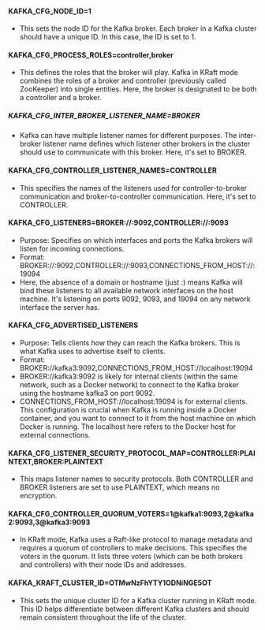 #### KAFKA_CFG_NODE_ID=1

- This sets the node ID for the Kafka broker. Each broker in a Kafka cluster should have a unique ID. In this case, the ID is set to 1.

#### KAFKA_CFG_PROCESS_ROLES=controller,broker

- This defines the roles that the broker will play. Kafka in KRaft mode combines the roles of a broker and controller (previously called ZooKeeper) into single entities. Here, the broker is designated to be both a controller and a broker.

##### KAFKA_CFG_INTER_BROKER_LISTENER_NAME=BROKER

- Kafka can have multiple listener names for different purposes. The inter-broker listener name defines which listener other brokers in the cluster should use to communicate with this broker. Here, it's set to BROKER.


#### KAFKA_CFG_CONTROLLER_LISTENER_NAMES=CONTROLLER

- This specifies the names of the listeners used for controller-to-broker communication and broker-to-controller communication. Here, it's set to CONTROLLER.


#### KAFKA_CFG_LISTENERS=BROKER://:9092,CONTROLLER://:9093

- Purpose: Specifies on which interfaces and ports the Kafka brokers will listen for incoming connections.
- Format: BROKER://:9092,CONTROLLER://:9093,CONNECTIONS_FROM_HOST://:19094
- Here, the absence of a domain or hostname (just :) means Kafka will bind these listeners to all available network interfaces on the host machine. It's listening on ports 9092, 9093, and 19094 on any network interface the server has.

#### KAFKA_CFG_ADVERTISED_LISTENERS
- Purpose: Tells clients how they can reach the Kafka brokers. This is what Kafka uses to advertise itself to clients.
- Format: BROKER://kafka3:9092,CONNECTIONS_FROM_HOST://localhost:19094
- BROKER://kafka3:9092 is likely for internal clients (within the same network, such as a Docker network) to connect to the Kafka broker using the hostname kafka3 on port 9092.
- CONNECTIONS_FROM_HOST://localhost:19094 is for external clients. This configuration is crucial when Kafka is running inside a Docker container, and you want to connect to it from the host machine on which Docker is running. The localhost here refers to the Docker host for external connections.

#### KAFKA_CFG_LISTENER_SECURITY_PROTOCOL_MAP=CONTROLLER:PLAINTEXT,BROKER:PLAINTEXT

- This maps listener names to security protocols. Both CONTROLLER and BROKER listeners are set to use PLAINTEXT, which means no encryption.


#### KAFKA_CFG_CONTROLLER_QUORUM_VOTERS=1@kafka1:9093,2@kafka2:9093,3@kafka3:9093

- In KRaft mode, Kafka uses a Raft-like protocol to manage metadata and requires a quorum of controllers to make decisions. This specifies the voters in the quorum. It lists three voters (which can be both brokers and controllers) with their node IDs and addresses.


#### KAFKA_KRAFT_CLUSTER_ID=OTMwNzFhYTY1ODNiNGE5OT

- This sets the unique cluster ID for a Kafka cluster running in KRaft mode. This ID helps differentiate between different Kafka clusters and should remain consistent throughout the life of the cluster.
